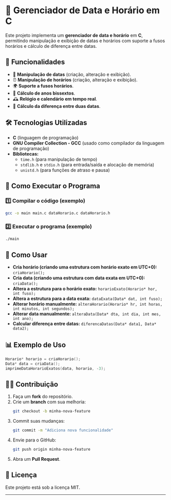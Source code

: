 # 📅 Gerenciador de Data e Horário em C

Este projeto implementa um **gerenciador de data e horário** em **C**, permitindo manipulação e exibição de datas e horários com suporte a fusos horários e cálculo de diferença entre datas.

## 📌 Funcionalidades
- 📆 **Manipulação de datas** (criação, alteração e exibição).
- ⏰ **Manipulação de horários** (criação, alteração e exibição).
- 🌍 **Suporte a fusos horários**.
- 📅 **Cálculo de anos bissextos**.
- 🕰️ **Relógio e calendário em tempo real**.
- 🔄 **Cálculo da diferença entre duas datas**.

## 🛠 Tecnologias Utilizadas
- **C** (linguagem de programação)
- **GNU Compiler Collection - GCC** (usado como compilador da linguagem de programação)
- **Bibliotecas:**
  - `time.h` (para manipulação de tempo)
  - `stdlib.h` e `stdio.h` (para entrada/saída e alocação de memória)
  - `unistd.h` (para funções de atraso e pausa)

## 🚀 Como Executar o Programa
### 1️⃣ Compilar o código (exemplo)
```bash
gcc -o main main.c dataHorario.c dataHorario.h
```

### 2️⃣ Executar o programa (exemplo)
```bash
./main
```

## 📖 Como Usar
- **Cria horário (criando uma estrutura com horário exato em UTC+0):** `criaHorario();`
- **Cria data (criando uma estrutura com data exata em UTC+0):** `criaData();`
- **Altera a estrutura para o horário exato:** `horarioExato(Horario* hor, int fuso);`
- **Altera a estrutura para a data exata:** `dataExata(Data* dat, int fuso);`
- **Alterar horário manualmente:** `alteraHorario(Horario* hr, int horas, int minutos, int segundos);`
- **Alterar data manualmente:** `alteraData(Data* dta, int dia, int mes, int ano);`
- **Calcular diferença entre datas:** `diferencaDatas(Data* data1, Data* data2);`

## 📊 Exemplo de Uso
```c
Horario* horario = criaHorario();
Data* data = criaData();
imprimeDataHorarioExatos(data, horario, -3);
```

## 👨‍💻 Contribuição
1. Faça um **fork** do repositório.
2. Crie um **branch** com sua melhoria:
   ```bash
   git checkout -b minha-nova-feature
   ```
3. Commit suas mudanças:
   ```bash
   git commit -m "Adiciona nova funcionalidade"
   ```
4. Envie para o GitHub:
   ```bash
   git push origin minha-nova-feature
   ```
5. Abra um **Pull Request**.

## 📄 Licença
Este projeto está sob a licença MIT.

---


